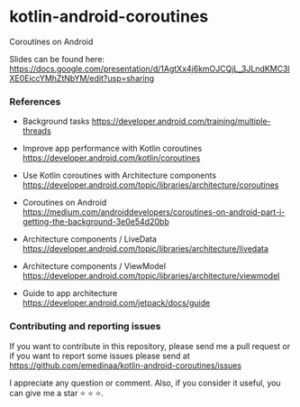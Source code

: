 # kotlin-android-coroutines
Coroutines on Android

Slides can be found here: https://docs.google.com/presentation/d/1AgtXx4j6kmOJCQjL_3JLndKMC3lXE0EiccYMhZtNbYM/edit?usp=sharing

### References 

- Background tasks https://developer.android.com/training/multiple-threads

- Improve app performance with Kotlin coroutines https://developer.android.com/kotlin/coroutines

- Use Kotlin coroutines with Architecture components https://developer.android.com/topic/libraries/architecture/coroutines

- Coroutines on Android https://medium.com/androiddevelopers/coroutines-on-android-part-i-getting-the-background-3e0e54d20bb

- Architecture components / LiveData https://developer.android.com/topic/libraries/architecture/livedata

- Architecture components / ViewModel https://developer.android.com/topic/libraries/architecture/viewmodel

- Guide to app architecture https://developer.android.com/jetpack/docs/guide

### Contributing and reporting issues

If you want to contribute in this repository, please send me a pull request or if you want to  report some issues please send  at  https://github.com/emedinaa/kotlin-android-coroutines/issues

I appreciate any question or comment. Also, if you consider it useful, you can give me a star ⭐ ⭐ ⭐.
